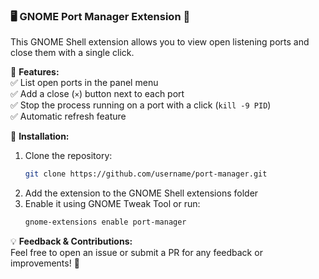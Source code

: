 ### 🖥️ GNOME Port Manager Extension 🚀  

This GNOME Shell extension allows you to view open listening ports and close them with a single click.  

🔹 **Features:**  
✅ List open ports in the panel menu  
✅ Add a close (`×`) button next to each port  
✅ Stop the process running on a port with a click (`kill -9 PID`)  
✅ Automatic refresh feature  

📌 **Installation:**  
1. Clone the repository:  
   ```sh
   git clone https://github.com/username/port-manager.git
   ```  
2. Add the extension to the GNOME Shell extensions folder  
3. Enable it using GNOME Tweak Tool or run:  
   ```sh
   gnome-extensions enable port-manager  
   ```  

💡 **Feedback & Contributions:**  
Feel free to open an issue or submit a PR for any feedback or improvements! 🚀  
